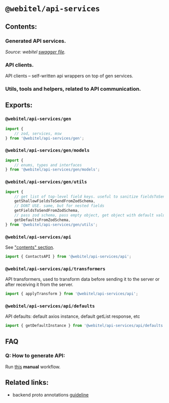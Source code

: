 # `@webitel/api-services`

## Contents:

### Generated API services. 

_Source: webitel [swagger file](https://swagger.webitel.com/)._

### API clients.

API clients – self-written api wrappers on top of gen services.

### Utils, tools and helpers, related to API communication.

## Exports:

### `@webitel/api-services/gen`

```ts
import {
    // zod, services, msw
} from '@webitel/api-services/gen';
```

### `@webitel/api-services/gen/models`

```ts
import {
    // enums, types and interfaces
} from '@webitel/api-services/gen/models';
```

### `@webitel/api-services/gen/utils`

```ts
import {
    // get list of top-level field keys. useful to sanitize fieldsToSend
    getShallowFieldsToSendFromZodSchema,
    // DONT USE. same, but for nested fields
    getFieldsToSendFromZodSchema,
    // pass zod schema, pass empty object, get object with default values
    getDefaultsFromZodSchema,
} from '@webitel/api-services/gen/utils';
```

### `@webitel/api-services/api`

See ["contents" section](#api-clients).

```ts
import { ContactsAPI } from '@webitel/api-services/api';
```

### `@webitel/api-services/api/transformers`

API transformers, used to transform data before sending it to the server or after receiving it from the server.

```ts
import { applyTransform } from '@webitel/api-services/api';
```

### `@webitel/api-services/api/defaults`

API defaults: default axios instance, default getList response, etc

```ts
import { getDefaultInstance } from '@webitel/api-services/api/defaults';
```

## FAQ

### Q: How to generate API:

Run [this](https://github.com/webitel/webitel-ui-sdk/actions/workflows/api-services.publish.yml)
**manual** workflow.

## Related links:

* backend proto annotations [guideline](https://github.com/webitel/protos/blob/docs(proto-annotation-guidelines)/docs/proto_annotation_guidelines.md)
